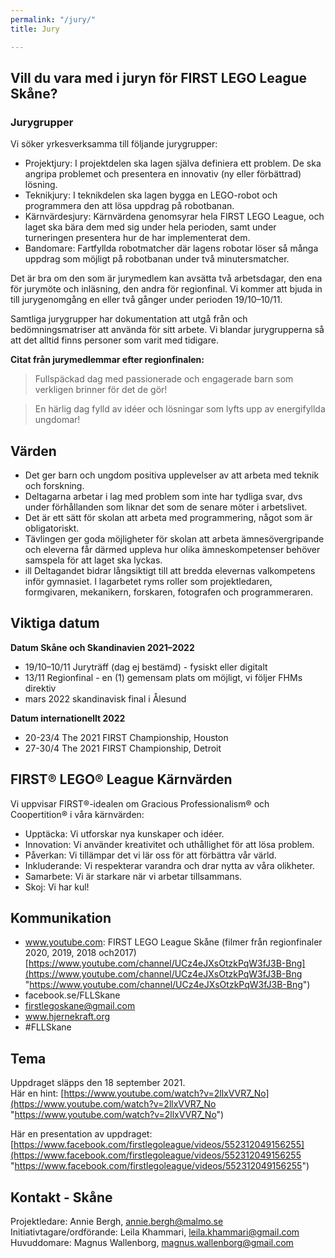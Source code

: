 ```yaml
---
permalink: "/jury/"
title: Jury

---
```

## Vill du vara med i juryn för FIRST LEGO League Skåne?

### **Jurygrupper**

Vi söker yrkesverksamma till följande jurygrupper:

* Projektjury: I projektdelen ska lagen själva definiera ett problem. De ska angripa problemet och presentera en innovativ (ny eller förbättrad) lösning.
* Teknikjury: I teknikdelen ska lagen bygga en LEGO-robot och programmera den att lösa uppdrag på robotbanan.
* Kärnvärdesjury: Kärnvärdena genomsyrar hela FIRST LEGO League, och laget ska bära dem med sig under hela perioden, samt under turneringen presentera hur de har implementerat dem.
* Bandomare: Fartfyllda robotmatcher där lagens robotar löser så många uppdrag som möjligt på robotbanan under två minutersmatcher.

Det är bra om den som är jurymedlem kan avsätta två arbetsdagar, den ena för jurymöte och inläsning, den andra för regionfinal. Vi kommer att bjuda in till jurygenomgång en eller två gånger under perioden 19/10–10/11.

Samtliga jurygrupper har dokumentation att utgå från och bedömningsmatriser att använda för sitt arbete. Vi blandar jurygrupperna så att det alltid finns personer som varit med tidigare.

**Citat från jurymedlemmar efter regionfinalen:**

> Fullspäckad dag med passionerade och engagerade barn som verkligen brinner för det de gör!

> En härlig dag fylld av idéer och lösningar som lyfts upp av energifyllda ungdomar!

## Värden

* Det ger barn och ungdom positiva upplevelser av att arbeta med teknik och forskning.
* Deltagarna arbetar i lag med problem som inte har tydliga svar, dvs under förhållanden som liknar det som de senare möter i arbetslivet.
* Det är ett sätt för skolan att arbeta med programmering, något som är obligatoriskt.
* Tävlingen ger goda möjligheter för skolan att arbeta ämnesövergripande och eleverna får därmed uppleva hur olika ämneskompetenser behöver samspela för att laget ska lyckas.
* ill Deltagandet bidrar långsiktigt till att bredda elevernas valkompetens inför gymnasiet. I lagarbetet ryms roller som projektledaren, formgivaren, mekanikern, forskaren, fotografen och programmeraren.

## Viktiga datum

**Datum Skåne och Skandinavien 2021–2022**

* 19/10–10/11 Juryträff (dag ej bestämd) - fysiskt eller digitalt
* 13/11 Regionfinal - en (1) gemensam plats om möjligt, vi följer FHMs direktiv
* mars 2022 skandinavisk final i Ålesund

**Datum internationellt 2022**

* 20-23/4 The 2021 FIRST Championship, Houston
* 27-30/4 The 2021 FIRST Championship, Detroit

## FIRST® LEGO® League Kärnvärden

Vi uppvisar FIRST®-idealen om Gracious Professionalism® och Coopertition® i våra kärnvärden:

* Upptäcka: Vi utforskar nya kunskaper och idéer.
* Innovation: Vi använder kreativitet och uthållighet för att lösa problem.
* Påverkan: Vi tillämpar det vi lär oss för att förbättra vår värld.
* Inkluderande: Vi respekterar varandra och drar nytta av våra olikheter.
* Samarbete: Vi är starkare när vi arbetar tillsammans.
* Skoj: Vi har kul!

## Kommunikation

* www.youtube.com: FIRST LEGO League Skåne (filmer från regionfinaler 2020, 2019, 2018 och2017) [https://www.youtube.com/channel/UCz4eJXsOtzkPqW3fJ3B-Bng](https://www.youtube.com/channel/UCz4eJXsOtzkPqW3fJ3B-Bng "https://www.youtube.com/channel/UCz4eJXsOtzkPqW3fJ3B-Bng")
* facebook.se/FLLSkane
* firstlegoskane@gmail.com
* www.hjernekraft.org
* #FLLSkane

## Tema

Uppdraget släpps den 18 september 2021.  
Här en hint: [https://www.youtube.com/watch?v=2llxVVR7_No](https://www.youtube.com/watch?v=2llxVVR7_No "https://www.youtube.com/watch?v=2llxVVR7_No")

Här en presentation av uppdraget: [https://www.facebook.com/firstlegoleague/videos/552312049156255](https://www.facebook.com/firstlegoleague/videos/552312049156255 "https://www.facebook.com/firstlegoleague/videos/552312049156255")

## Kontakt - Skåne

Projektledare: Annie Bergh, annie.bergh@malmo.se  
Initiativtagare/ordförande: Leila Khammari, leila.khammari@gmail.com  
Huvuddomare: Magnus Wallenborg, magnus.wallenborg@gmail.com